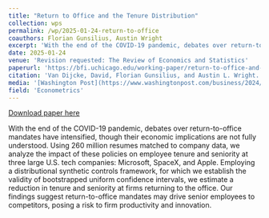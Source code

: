 ```yaml
---
title: "Return to Office and the Tenure Distribution"
collection: wps
permalink: /wp/2025-01-24-return-to-office
coauthors: Florian Gunsilius, Austin Wright
excerpt: 'With the end of the COVID-19 pandemic, debates over return-to-office mandates have intensified, though their economic implications are not fully understood. Using 260 million resumes matched to company data, we analyze the impact of these policies on employee tenure and seniority at three large U.S. tech companies: Microsoft, SpaceX, and Apple. Employing a distributional synthetic controls framework, for which we establish the validity of bootstrapped uniform confidence intervals, we estimate a reduction in tenure and seniority at firms returning to the office. Our findings suggest return-to-office mandates may drive senior employees to competitors, posing a risk to firm productivity and innovation.'
date: 2025-01-24
venue: 'Revision requested: The Review of Economics and Statistics'
paperurl: 'https://bfi.uchicago.edu/working-paper/return-to-office-and-the-tenure-distribution/'
citation: 'Van Dijcke, David, Florian Gunsilius, and Austin L. Wright. &quot;Return to Office and the Tenure Distribution.&quot; University of Chicago, Becker Friedman Institute for Economics Working Paper 2024-56 (2024).'
media: '[Washington Post](https://www.washingtonpost.com/business/2024/05/12/rto-microsoft-apple-spacex/), [Time](https://time.com/charter/6979671/the-unexpected-impact-of-rto-mandates-on-senior-workers/), [Forbes](https://www.forbes.com/sites/jenamcgregor/2024/05/15/office-mandates-could-drive-more-bosses-than-workers-to-quit/?sh=4c1098e39e00), [Fortune](https://fortune.com/2024/05/16/apple-microsoft-spacex-employees-quit-return-office-study/),  [Inc.com](https://www.inc.com/bruce-crumley/study-shows-higher-staff-employee-departures-in-response-to-rto-mandates.html), [Cheddar](https://www.youtube.com/watch?v=U5fwPI9GKqo), [The Register](https://www.theregister.com/2024/05/14/return_to_office_mandates/), [Ars Technica](https://arstechnica.com/information-technology/2024/05/rto-mandates-led-to-pronounced-exodus-of-senior-workers-at-top-tech-firms/), [Computerworld](https://www.computerworld.com/article/2099785/strict-return-to-work-policies-may-be-driving-tech-workers-away.html), [KCBS Radio](https://davidvandijcke.com/files/kcbs_interview.mp3), [MSN](https://www.msn.com/en-us/money/careers/the-return-to-office-wars-are-far-from-over-half-of-workers-say-they-d-leave-or-quit-to-avoid-5-days-a-week/ar-AA1vGHmf?ocid=INSFICU10), [Psychology Today](https://www.psychologytoday.com/us/blog/intentional-insights/202405/research-shows-best-talent-lost-from-rto-policies), [Stanford Institute for Economic Policy Research (presentation)](https://youtu.be/AHNHkK8ZnLU?si=Bi_4-yY_30YQgTrO&amp;t=2432)'
field: 'Econometrics'
---
```


<a href='https://bfi.uchicago.edu/working-paper/return-to-office-and-the-tenure-distribution/'>Download paper here</a>

With the end of the COVID-19 pandemic, debates over return-to-office mandates have intensified, though their economic implications are not fully understood. Using 260 million resumes matched to company data, we analyze the impact of these policies on employee tenure and seniority at three large U.S. tech companies: Microsoft, SpaceX, and Apple. Employing a distributional synthetic controls framework, for which we establish the validity of bootstrapped uniform confidence intervals, we estimate a reduction in tenure and seniority at firms returning to the office. Our findings suggest return-to-office mandates may drive senior employees to competitors, posing a risk to firm productivity and innovation.

